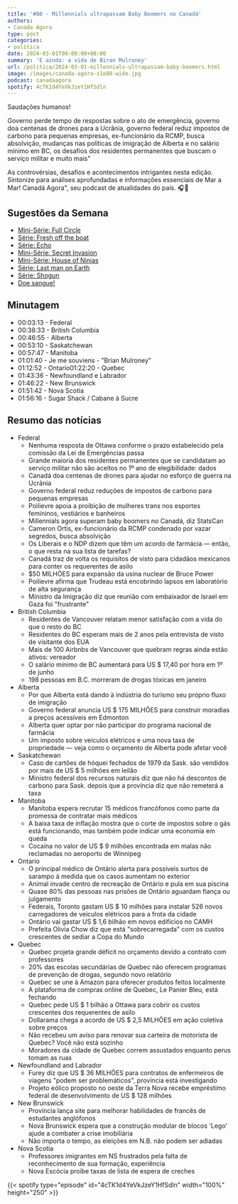 ```yaml
---
title: '#88 - Millennials ultrapassam Baby Boomers no Canadá'
authors:
- Canada Agora
type: post
categories:
- politica
date: 2024-03-01T00:00:00+00:00
summary: 'E ainda: a vida de Biran Mulroney'
url: /politica/2024-03-01-millennials-ultrapassam-baby-boomers.html
image: /images/canada-agora-s1e88-wide.jpg
podcast: canadaagora
spotify: 4cTK1d4YeVkJzeY1HfSdln
---
```


Saudações humanos!

Governo perde tempo de respostas sobre o ato de emergência, governo doa centenas de drones
para a Ucrânia, governo federal reduz impostos de carbono para pequenas empresas, ex-funcionário
da RCMP, busca absolvição, mudanças nas políticas de imigração de Alberta e no salário mínimo em
BC, os desafios dos residentes permanentes que buscam o serviço militar e muito mais"

As controvérsias, desafios e acontecimentos intrigantes nesta edição. Sintonize para análises
aprofundadas e informações essenciais de Mar a Mar! Canadá Agora", seu podcast de atualidades
do país. 🎧📰


## Sugestões da Semana
- [Mini-Série: Full Circle](https://www.imdb.com/title/tt15303234/)
- [Série: Fresh off the boat](https://www.imdb.com/title/tt3551096/)
- [Série: Echo](https://www.imdb.com/title/tt13966962/)
- [Mini-Série: Secret Invasion](https://www.imdb.com/title/tt13157618/)
- [Mini-Série: House of Ninjas](https://www.imdb.com/title/tt22012992/)
- [Série: Last man on Earth](https://www.imdb.com/title/tt3230454/)
- [Série: Shogun](https://www.imdb.com/title/tt2788316/)
- [Doe sangue!](https://blood.ca)

## Minutagem
- 00:03:13 - Federal
- 00:38:33 - British Columbia
- 00:46:55 - Alberta
- 00:53:10 - Saskatchewan
- 00:57:47 - Manitoba
- 01:01:40 - Je me souviens - "Brian Mulroney"
- 01:12:52 - Ontario01:22:20 - Quebec
- 01:43:36 - Newfoundland e Labrador
- 01:46:22  - New Brunswick
- 01:51:42 - Nova Scotia
- 01:56:16 - Sugar Shack / Cabane à Sucre

## Resumo das notícias
- Federal
  - Nenhuma resposta de Ottawa conforme o prazo estabelecido pela comissão da Lei de Emergências passa
  - Grande maioria dos residentes permanentes que se candidatam ao serviço militar não são aceitos no 1º ano de elegibilidade: dados
  - Canadá doa centenas de drones para ajudar no esforço de guerra na Ucrânia
  - Governo federal reduz reduções de impostos de carbono para pequenas empresas
  - Poilievre apoia a proibição de mulheres trans nos esportes femininos, vestiários e banheiros
  - Millennials agora superam baby boomers no Canadá, diz StatsCan
  - Cameron Ortis, ex-funcionário da RCMP condenado por vazar segredos, busca absolvição
  - Os Liberais e o NDP dizem que têm um acordo de farmácia — então, o que resta na sua lista de tarefas?
  - Canadá traz de volta os requisitos de visto para cidadãos mexicanos para conter os requerentes de asilo
  - $50 MILHÕES para expansão da usina nuclear de Bruce Power
  - Poilievre afirma que Trudeau está encobrindo lapsos em laboratório de alta segurança
  - Ministro da Imigração diz que reunião com embaixador de Israel em Gaza foi "frustrante"
- British Columbia
  - Residentes de Vancouver relatam menor satisfação com a vida do que o resto do BC
  - Residentes do BC esperam mais de 2 anos pela entrevista de visto de visitante dos EUA
  - Mais de 100 Airbnbs de Vancouver que quebram regras ainda estão ativos: vereador
  - O salário mínimo de BC aumentará para US $ 17,40 por hora em 1º de junho
  - 198 pessoas em B.C. morreram de drogas tóxicas em janeiro
- Alberta
  - Por que Alberta está dando à indústria do turismo seu próprio fluxo de imigração
  - Governo federal anuncia US $ 175 MILHÕES para construir moradias a preços acessíveis em Edmonton
  - Alberta quer optar por não participar do programa nacional de farmácia
  - Um imposto sobre veículos elétricos e uma nova taxa de propriedade — veja como o orçamento de Alberta pode afetar você
- Saskatchewan
  - Caso de cartões de hóquei fechados de 1979 da Sask. são vendidos por mais de US $ 5 milhões em leilão
  - Ministro federal dos recursos naturais diz que não há descontos de carbono para Sask. depois que a província diz que não remeterá a taxa
- Manitoba
  - Manitoba espera recrutar 15 médicos francófonos como parte da promessa de contratar mais médicos
  - A baixa taxa de inflação mostra que o corte de impostos sobre o gás está funcionando, mas também pode indicar uma economia em queda
  - Cocaína no valor de US $ 9 milhões encontrada em malas não reclamadas no aeroporto de Winnipeg
- Ontario
  - O principal médico de Ontário alerta para possíveis surtos de sarampo à medida que os casos aumentam no exterior
  - Animal invade centro de recreação de Ontário e pula em sua piscina
  - Quase 80% das pessoas nas prisões de Ontário aguardam fiança ou julgamento
  - Federais, Toronto gastam US $ 10 milhões para instalar 526 novos carregadores de veículos elétricos para a frota da cidade
  - Ontário vai gastar US $ 1,6 bilhão em novos edifícios no CAMH
  - Prefeita Olivia Chow diz que está "sobrecarregada" com os custos crescentes de sediar a Copa do Mundo
- Quebec
  - Quebec projeta grande déficit no orçamento devido a contrato com professores
  - 20% das escolas secundárias de Quebec não oferecem programas de prevenção de drogas, segundo novo relatório
  - Quebec se une à Amazon para oferecer produtos feitos localmente
  - A plataforma de compras online de Quebec, Le Panier Bleu, está fechando
  - Quebec pede US $ 1 bilhão a Ottawa para cobrir os custos crescentes dos requerentes de asilo
  - Dollarama chega a acordo de US $ 2,5 MILHÕES em ação coletiva sobre preços
  - Não recebeu um aviso para renovar sua carteira de motorista de Quebec? Você não está sozinho
  - Moradores da cidade de Quebec correm assustados enquanto perus tomam as ruas
- Newfoundland and Labrador
  - Furey diz que US $ 36 MILHÕES para contratos de enfermeiros de viagens "podem ser problemáticos", província está investigando
  - Projeto eólico proposto no oeste da Terra Nova recebe empréstimo federal de desenvolvimento de US $ 128 milhões
- New Brunswick
  - Província lança site para melhorar habilidades de francês de estudantes anglófonos
  - Nova Brunswick espera que a construção modular de blocos 'Lego' ajude a combater a crise imobiliária
  - Não importa o tempo, as eleições em N.B. não podem ser adiadas
- Nova Scotia
  - Professores imigrantes em NS frustrados pela falta de reconhecimento de sua formação, experiência
  - Nova Escócia proíbe taxas de lista de espera de creches

{{< spotify type="episode" id="4cTK1d4YeVkJzeY1HfSdln" width="100%" height="250" >}}

